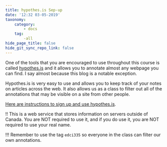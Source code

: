```yaml
---
title: hypothes.is Sep-up
date: '12:32 03-05-2019'
taxonomy:
    category:
        - docs
    tag:
        -all
hide_page_title: false
hide_git_sync_repo_link: false
---
```


One of the tools that you are encouraged to use throughout this course is called [hypothes.is](https://hypothes.is) and it allows you to annotate almost any webpage you can find. I say almost because this blog is a notable exception.

Hypothes.is is very easy to use and allows you to keep track of your notes on articles across the web. It also allows us as a class to filter out all of the annotations that may be visible on a site from other people.

[Here are instructions to sign up and use hypothes.is](http://edtechuvic.ca/edci335/hypothes-is/).

!! This is a web service that stores information on servers outside of Canada. You are NOT required to use it, and if you do use it, you are NOT required to use your real name.

!!! Remember to use the tag `edci335` so everyone in the class can filter our own annotations.
